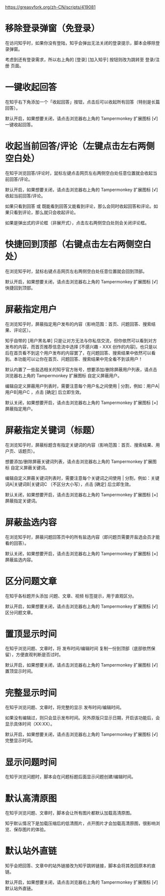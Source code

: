 https://greasyfork.org/zh-CN/scripts/419081

# 移除登录弹窗（免登录）
在访问知乎时，如果你没有登陆，知乎会弹出无法关闭的登录提示，脚本会移除登录弹窗。

考虑到还有登录需求，所以右上角的 [登录] [加入知乎] 按钮则改为跳转至 登录/注册 页面。

# 一键收起回答
在知乎右下角添加一个「收起回答」按钮，点击后可以收起所有回答（特别是长篇回答）。

默认开启，如果想要关闭，请点击浏览器右上角的 Tampermonkey 扩展图标 [√] 一键收起回答。

# 收起当前回答/评论（左键点击左右两侧空白处）
在知乎浏览回答/评论时，鼠标左键点击网页左右两侧空白处任意位置就会收起当前回答/评论。

默认开启，如果想要关闭，请点击浏览器右上角的 Tampermonkey 扩展图标 [√] 收起当前回答/评论。

如果只看到回答 或 既能看到回答又能看到评论，那么会同时收起回答和评论。如果只看到评论，那么就只会收起评论。

如果是弹出式的评论框（非展开式），点击左右两侧空白处则会关闭评论框。

# 快捷回到顶部（右键点击左右两侧空白处）
在浏览知乎时，鼠标右键点击网页左右两侧空白处任意位置就会回到顶部。

默认开启，如果想要关闭，请点击浏览器右上角的 Tampermonkey 扩展图标 [√] 快捷回到顶部。

# 屏蔽指定用户
在浏览知乎时，屏蔽指定用户发布的内容（影响范围：首页、问题回答、搜索结果、评论区）。

知乎自带的 [用户黑名单] 只是让对方无法与你私信交流，但你依然可以看到对方发布的内容，而首页推荐信息流中选择 [不感兴趣 - XXX 创作的内容]，也只是以后在首页看不到这个用户发布的内容罢了，在问题回答、搜索结果中依然可以看到。本功能可以让你在首页、问题回答、搜索结果中完全看不到该用户！

默认内置了一些盐选相关的知乎官方账号，想要添加/删除屏蔽用户列表，请点击浏览器右上角的 Tampermonkey 扩展图标 自定义屏蔽用户。

编辑自定义屏蔽用户列表时，需要注意每个用户名之间使用 | 分割，例如：用户A|用户B|用户C ，点击 [确定] 后立即生效。

默认关闭，如果想要开启，请点击浏览器右上角的 Tampermonkey 扩展图标 [×] 屏蔽指定用户。

# 屏蔽指定关键词（标题）
在浏览知乎时，屏蔽标题含有指定关键词的内容（影响范围：首页、搜索结果、用户页、话题页）。

想要添加/删除屏蔽关键词列表，请点击浏览器右上角的 Tampermonkey 扩展图标 自定义屏蔽关键词。

编辑自定义屏蔽关键词列表时，需要注意每个关键词之间使用 | 分割，例如：关键词A|关键词B|关键词C （不区分大小写），点击 [确定] 后立即生效。

默认关闭，如果想要开启，请点击浏览器右上角的 Tampermonkey 扩展图标 [×] 屏蔽指定关键词。

# 屏蔽盐选内容
在浏览知乎时，屏蔽问题回答页中的所有盐选内容（即问题页需要开盐选会员才能看的回答）。

默认关闭，如果想要开启，请点击浏览器右上角的 Tampermonkey 扩展图标 [×] 屏蔽盐选内容。

# 区分问题文章
在知乎各标题开头添加 问题、文章、视频 标签提示，用于直观区分。

默认开启，如果想要关闭，请点击浏览器右上角的 Tampermonkey 扩展图标 [√] 区分问题文章。

# 置顶显示时间
在知乎浏览问题、文章时，将 发布时间/编辑时间 复制一份到顶部（底部依然保留），方便直观判断是否过时。

默认开启，如果想要关闭，请点击浏览器右上角的 Tampermonkey 扩展图标 [√] 置顶显示时间。

# 完整显示时间
在知乎浏览问题、文章时，将完整的显示 发布时间/编辑时间。

如果没有编辑过，则只会显示发布时间。另外原版只显示日期，开启该功能后，会显示具体时间（XX:XX）。

默认开启，如果想要关闭，请点击浏览器右上角的 Tampermonkey 扩展图标 [√] 完整显示时间。

# 显示问题时间
在知乎浏览问题时，脚本会在问题标题后面显示问题创建/编辑时间。

# 默认高清原图
在知乎浏览问题、文章时，脚本会让所有图片都默认加载高清原图。

知乎默认情况下是加载压缩后的低清图片，点开图片才会加载高清原图，很影响浏览、保存图片的体验。

# 默认站外直链
知乎会把回答、文章中的站外链接改为知乎跳转链接，脚本会将其改回原本的直链。

默认开启，如果想要关闭，请点击浏览器右上角的 Tampermonkey 扩展图标 [√] 默认站外直链。

